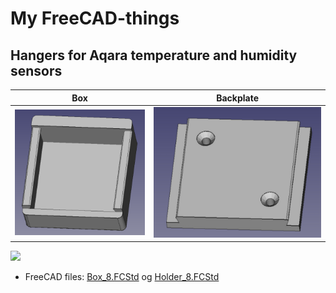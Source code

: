 # My FreeCAD-things

## Hangers for Aqara temperature and humidity sensors 

|Box|Backplate|
|:---:|:---:|
| ![Alt text](images/Aqara_Temp_Box1.png) | ![Alt text](images/Aqara_Temp_Holder1.png) |

![](./image/)

- FreeCAD files: [Box_8.FCStd](GitHub/FreeCAD/Aqara_Temp/Box_8.FCStd) og
[Holder_8.FCStd](GitHub/FreeCAD/Aqara_Temp/Holder_8.FCStd) 
